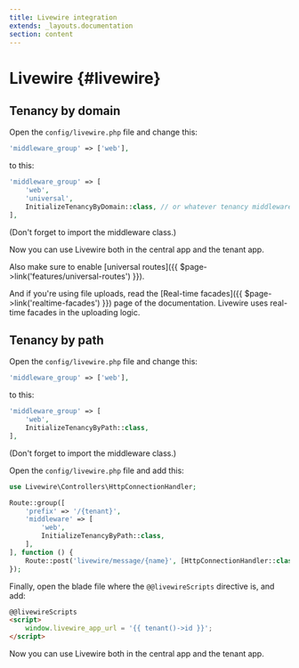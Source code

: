 ```yaml
---
title: Livewire integration
extends: _layouts.documentation
section: content
---
```


# Livewire {#livewire}

## Tenancy by domain

Open the `config/livewire.php` file and change this:

```php
'middleware_group' => ['web'],
```

to this:

```php
'middleware_group' => [
    'web',
    'universal',
    InitializeTenancyByDomain::class, // or whatever tenancy middleware you use
],
```

(Don't forget to import the middleware class.)

Now you can use Livewire both in the central app and the tenant app.

Also make sure to enable [universal routes]({{ $page->link('features/universal-routes') }}).

And if you're using file uploads, read the [Real-time facades]({{ $page->link('realtime-facades') }}) page of the documentation. Livewire uses real-time facades in the uploading logic.

## Tenancy by path

Open the `config/livewire.php` file and change this:

```php
'middleware_group' => ['web'],
```

to this:

```php
'middleware_group' => [
    'web',
    InitializeTenancyByPath::class,
],
```

(Don't forget to import the middleware class.)

Open the `config/livewire.php` file and add this:

```php
use Livewire\Controllers\HttpConnectionHandler;

Route::group([
    'prefix' => '/{tenant}',
    'middleware' => [
        'web',
        InitializeTenancyByPath::class,
    ],
], function () {
    Route::post('livewire/message/{name}', [HttpConnectionHandler::class, '__invoke']);
});
```

Finally, open the blade file where the `@@livewireScripts` directive is, and add:

```html
@@livewireScripts
<script>
    window.livewire_app_url = '{{ tenant()->id }}';
</script>
```

Now you can use Livewire both in the central app and the tenant app.
